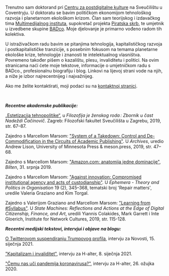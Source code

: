 <!--
.. title: Dobrodošli!
.. author: Tomislav Medak
.. date: 2018-02-05 19:52:05 UTC
.. description: Tomislav Medak, osobne mrežne stranice s tekstovima, umjetničkim radovima, biografijom, blogom i kontaktom.
-->

Trenutno sam doktorand pri [Centru za postdigitalne kulture](http://www.coventry.ac.uk/research/areas-of-research/postdigital-cultures/) na Sveučilištu u Coventryju. U doktoratu se bavim političkom ekonomijom tehnološkog razvoja i planetarnom ekološkom krizom. Član sam teorijskog i izdavačkog tima [Multimedijalnog instituta](http://www.mi2.hr/), supokretač projekta [Piratska skrb](https://pirate.care), te umjetnik u izvedbene skupine [BADco](http://badco.hr/). Moje djelovanje je primarno vođeno radom tih kolektiva.

U istraživačkom radu bavim se pitanjima tehnologija, kapitalističkog razvoja i postkapitalističke tranzicije, s posebnim fokusom na temama planetarne ekološke krize, tehnologije i znanosti te intelektualnog vlasništva. Povremeno također pišem o kazalištu, plesu, invaliditetu i politici. Na ovim stranicama naći ćete moje tekstove, informacije o umjetničkom radu s BADco., profesionalnu biografiju i blog. Linkovi na lijevoj strani vode na njih, a niže je izbor najrecentnijeg i najvažnijeg.

Ako me želite kontaktirati, moji podaci su na [kontaktnoj stranici](/en/contact/).

<br>

***Recentne akademske publikacije:***

[„Estetizacija tehnopolitike“](http://library.memoryoftheworld.org/#/book/369db1a9-d6f7-4d7e-8c92-0b4f4c37682c), u *Filozofija je ženskog roda : Zbornik u čast Nadeždi Čačinovič*. Zagreb: Filozofski fakultet Sveučilišta u Zagrebu, 2019, str. 67–87.

Zajedno s Marcellom Marsom: ["System of a Takedown: Control and De-Commodification in the Circuits of Academic Publishing"](https://meson.press/books/archives/). U *Archives*, uredio Andrew Lison, University of Minnesota Press & meson.press, 2019, str. 47–68.

Zajedno s Marcellom Marsom: ["Amazon.com: anatomija jedne dominacije"](https://www.bilten.org/?p=28562), *Bilten*, 31. srpnja 2019.

Zajedno s Marcellom Marsom: ["Against innovation: Compromised institutional agency and acts of custodianship"](http://www.ephemerajournal.org/contribution/against-innovation-compromised-institutional-agency-and-acts-custodianship). U *Ephemera - Theory and Politics in Organisation* 19 (2), 345–368, tematski broj 'Repair matters', uredile Valeria Graziano and Kim Torgal.

Zajedno s Valerijom Graziano and Marcellom Marsom: ["Learning from #Syllabus"](https://issuu.com/instituteofnetworkcultures/docs/statemachines_v14_zondermarks/115). U *State Machines: Reflections and Actions at the Edge of Digital Citizenship, Finance, and Art*, uredili Yiannis Colakides, Mark Garrett i Inte Gloerich, Institute for Network Cultures, 2019, str. 115-128.

***Recentni medijski tekstovi, intervjui i objave na blogu:***

[O Twitterovom suspendiranju Trumpovog profila](/posts/trump-twitter), intervju za Novosti, 15. siječnja 2021.

["Kapitalizam i invaliditet"](/posts/invaliditet/), intervju za H-alter, 8. siječnja 2021.

["Čemu nas uči pandemija koronavirusa?"](/posts/h-alter/), intervju za H-alter, 26. ožujka 2020.
